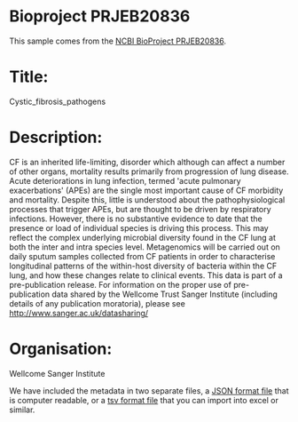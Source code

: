# Bioproject PRJEB20836

This sample comes from the [NCBI BioProject PRJEB20836](https://www.ncbi.nlm.nih.gov/bioproject/?term=PRJEB20836).

# Title: 
Cystic_fibrosis_pathogens


# Description: 
CF is an inherited life-limiting, disorder which although can affect a number of other organs, mortality results primarily from progression of lung disease. Acute deteriorations in lung infection, termed 'acute pulmonary exacerbations' (APEs) are the single most important cause of CF morbidity and mortality. Despite this, little is understood about the pathophysiological processes that trigger APEs, but are thought to be driven by respiratory infections. However, there is no substantive evidence to date that the presence or load of individual species is driving this process. This may reflect the complex underlying microbial diversity found in the CF lung at both the inter and intra species level. Metagenomics will be carried out on daily sputum samples collected from CF patients in order to characterise longitudinal patterns of the within-host diversity of bacteria within the CF lung, and how these changes relate to clinical events. This data is part of a pre-publication release. For information on the proper use of pre-publication data shared by the Wellcome Trust Sanger Institute (including details of any publication moratoria), please see http://www.sanger.ac.uk/datasharing/

# Organisation: 
Wellcome Sanger Institute


We have included the metadata in two separate files, a [JSON format file](PRJEB20836.metadata.json.gz) that is computer readable, or a [tsv format file](PRJEB20836.metadata.tsv.gz) that you can import into excel or similar.

